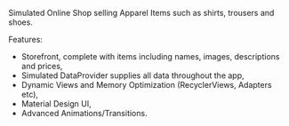 Simulated Online Shop selling Apparel Items such as shirts, trousers and shoes.

Features:

- Storefront, complete with items including names, images, descriptions and prices,
- Simulated DataProvider supplies all data throughout the app,
- Dynamic Views and Memory Optimization (RecyclerViews, Adapters etc),
- Material Design UI,
- Advanced Animations/Transitions.